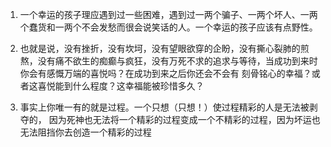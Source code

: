 1. 一个幸运的孩子理应遇到过一些困难，遇到过一两个骗子、一两个坏人、一两个蠢货和一两个不会发愁而很会说笑话的人。一个幸运的孩子应该有点野性。

2. 也就是说，没有挫折，没有坎坷，没有望眼欲穿的企盼，没有撕心裂肺的煎熬，没有痛不欲生的痴癫与疯狂，没有万死不求的追求与等待，当成功到来时你会有感慨万端的喜悦吗？在成功到来之后你还会不会有 刻骨铭心的幸福？或者这喜悦能到什么程度？这幸福能被珍惜多久？

3. 事实上你唯一有的就是过程。一个只想（只想！）使过程精彩的人是无法被剥夺的， 因为死神也无法将一个精彩的过程变成一个不精彩的过程，因为坏运也无法阻挡你去创造一个精彩的过程

